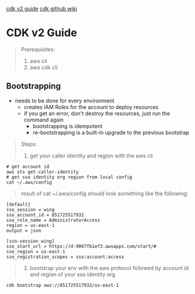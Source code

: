 
[cdk v2 guide](https://docs.aws.amazon.com/cdk/v2/guide/bootstrapping.html)
[cdk github wiki](https://github.com/aws/aws-cdk/wiki/)


# CDK v2 Guide

> Prerequisites: 
> 1) aws cli
> 2) aws cdk cli

## Bootstrapping
- needs to be done for every environment
	- creates IAM Roles for the account to deploy resources 
	- if you get an error, don't destroy the resources, just run the command again
		- bootstrapping is idempotent
		- re-bootstrapping is a built-in upgrade to the previous bootstrap

> Steps:
> 1. get your caller identity and region with the aws cli

```shell
# get account id
aws sts get-caller-identity
# get sso identity org region from local config
cat ~/.aws/config
```

> result of cat ~/.aws/config should look something like the following:
```shell
[default]
sso_session = wing
sso_account_id = 851725517932
sso_role_name = AdministratorAccess
region = us-east-1
output = json

[sso-session wing]
sso_start_url = https://d-9067fb1ef3.awsapps.com/start/#
sso_region = us-east-1
sso_registration_scopes = sso:account:access
```

> 2. bootstrap your env with the aws protocol followed by account id and region of your sso identity org

```
cdk bootstrap aws://851725517932/us-east-1
```

